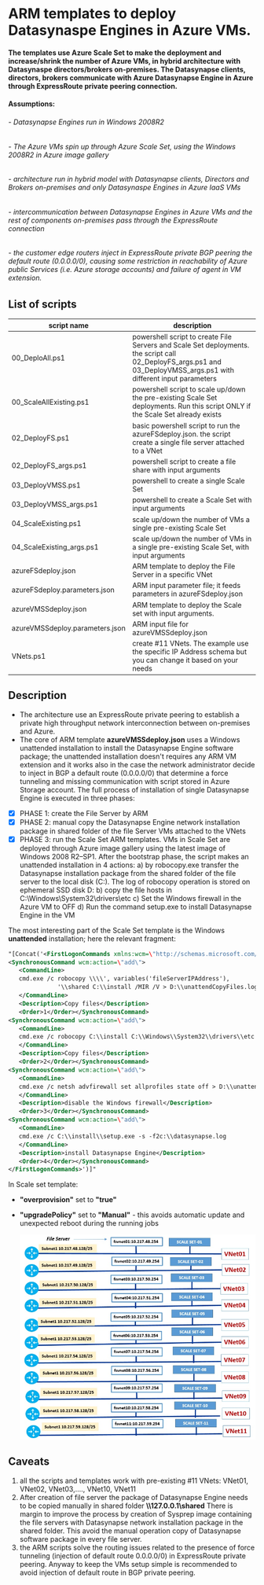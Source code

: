 # ARM templates to deploy Datasynaspe Engines in Azure VMs.
#### The templates use Azure Scale Set to make the deployment and increase/shrink the number of Azure VMs, in hybrid architecture with Datasynaspe directors/brokers on-premises. The Datasynapse clients, directors, brokers communicate with Azure Datasynapse Engine in Azure through ExpressRoute private peering connection.

#### Assumptions:
###### - Datasynapse Engines run in Windows 2008R2
###### - The Azure VMs spin up through Azure Scale Set, using the Windows 2008R2 in Azure image gallery
###### - architecture run in hybrid model with Datasynapse clients, Directors and Brokers on-premises and only Datasynaspe Engines in Azure IaaS VMs
###### - intercommunication between Datasynapse Engines in Azure VMs and the rest of components on-premises pass through the ExpressRoute connection
###### - the customer edge routers inject in ExpressRoute private BGP peering the default route (0.0.0.0/0), causing some restriction in reachability of Azure public Services (i.e. Azure storage accounts) and failure of agent in VM extension.  

## List of scripts
| script name             |  description                                                                                    |
--------------------------|-----------------|
| 00_DeploAll.ps1         | powershell script to create File Servers and Scale Set deployments.  the script call 02_DeployFS_args.ps1 and 03_DeployVMSS_args.ps1 with different input parameters |
| 00_ScaleAllExisting.ps1 | powershell script to scale up/down the pre-existing Scale Set deployments. Run this script ONLY if the Scale Set already exists |
| 02_DeployFS.ps1 | basic powershell script to run the azureFSdeploy.json. the script create a single file server attached to a VNet |
| 02_DeployFS_args.ps1 | powershell script to create a file share with input arguments |
| 03_DeployVMSS.ps1 | powershell to create a single Scale Set |
| 03_DeployVMSS_args.ps1 | powershell to create a Scale Set with input arguments |
| 04_ScaleExisting.ps1 | scale up/down the number of VMs a single pre-existing Scale Set |
| 04_ScaleExisting_args.ps1 | scale up/down the number of VMs in a single pre-existing Scale Set, with input arguments |
| azureFSdeploy.json | ARM template to deploy the File Server in a specific VNet |
| azureFSdeploy.parameters.json | ARM input parameter file; it feeds parameters in azureFSdeploy.json |
| azureVMSSdeploy.json | ARM template to deploy the Scale set with input arguments. |
| azureVMSSdeploy.parameters.json | ARM input file for azureVMSSdeploy.json |
| VNets.ps1 | create #11 VNets. The example use the specific IP Address schema but you can change it based on your needs |



## Description
- The architecture use an ExpressRoute private peering to establish a private high throughput network interconnection between on-premises and Azure.
- The core of ARM template **azureVMSSdeploy.json** uses a Windows unattended installation to install the Datasynapse Engine software package; the unattended installation doesn't requires any ARM VM extension and it works also in the case the network administrator decide to inject in BGP a default route (0.0.0.0/0) that determine a force tunneling and missing communication with script stored in Azure Storage account.
The full process of installation of single Datasynapse Engine is executed in three phases:
 - [x] PHASE 1: create the File Server by ARM
 - [x] PHASE 2: manual copy the Datasynapse Engine network installation package in shared folder of the file Server VMs attached to the VNets
 - [x] PHASE 3: run the Scale Set ARM templates. VMs in Scale Set are deployed through Azure image gallery using the latest image of Windows 2008 R2–SP1. After the bootstrap phase, the script makes an unattended installation in 4 actions:
  a) by robocopy.exe transfer the Datasynapse installation package from the shared folder of the file server to the local disk (C:). The log of robocopy operation is stored on ephemeral SSD disk D:
  b) copy the file hosts in C:\\Windows\\System32\\drivers\\etc
  c) Set the Windows firewall in the Azure VM to OFF
  d) Run the command setup.exe to install Datasynapse Engine in the VM

The most interesting part of the Scale Set template is the Windows **unattended** installation; here the relevant fragment:
```xml
"[Concat('<FirstLogonCommands xmlns:wcm=\"http://schemas.microsoft.com/WMIConfig/2002/State\" >
<SynchronousCommand wcm:action=\"add\">
   <CommandLine>
   cmd.exe /c robocopy \\\\', variables('fileServerIPAddress'),
              '\\shared C:\\install /MIR /V > D:\\unattendCopyFiles.log
   </CommandLine>
   <Description>Copy files</Description>
   <Order>1</Order></SynchronousCommand>
<SynchronousCommand wcm:action=\"add\">
   <CommandLine>
   cmd.exe /c robocopy C:\\install C:\\Windows\\System32\\drivers\\etc hosts /IS > D:\\unattendedCopyhostsFile.log
   </CommandLine>
   <Description>Copy files</Description>
   <Order>2</Order></SynchronousCommand>
<SynchronousCommand wcm:action=\"add\">
   <CommandLine>
   cmd.exe /c netsh advfirewall set allprofiles state off > D:\\unattendedDisableFirewall.log
   </CommandLine>
   <Description>disable the Windows firewall</Description>
   <Order>3</Order></SynchronousCommand>
<SynchronousCommand wcm:action=\"add\">
   <CommandLine>
   cmd.exe /c C:\\install\\setup.exe -s -f2c:\\datasynapse.log
   </CommandLine>
   <Description>install Datasynapse Engine</Description>
   <Order>4</Order></SynchronousCommand>
</FirstLogonCommands>')]"
```
In Scale set template:
- **"overprovision"** set to **"true"**
- **"upgradePolicy"** set to **"Manual"** - this avoids automatic update and unexpected reboot during the running jobs


  ![VNets](./VNets.jpg)

## Caveats
1. all the scripts and templates work with pre-existing #11 VNets: VNet01, VNet02, VNet03,...., VNet10, VNet11
2. After creation of file server the package of Datasynapse Engine needs to be copied manually in shared folder **\\\127.0.0.1\\shared**
   There is margin to improve the process by creation of Sysprep image containing the file servers with Datasynapse network installation package in the shared folder. This avoid the manual operation copy of Datasynapse software package in every file server.
3. the ARM scripts solve the routing issues related to the presence of force tunneling (injection of default route 0.0.0.0/0) in ExpressRoute private peering. Anyway to keep the VMs setup simple is recommended to avoid injection of default route in BGP private peering.
